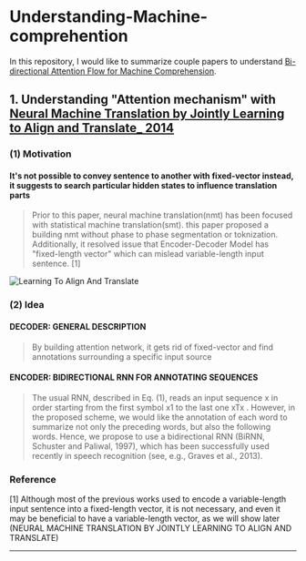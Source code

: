 # Understanding-Machine-comprehention

In this repository, I would like to summarize couple papers to understand [Bi-directional Attention Flow for Machine Comprehension](https://arxiv.org/abs/1611.01603).
## 1. Understanding "Attention mechanism" with [Neural Machine Translation by Jointly Learning to Align and Translate_ 2014](https://arxiv.org/abs/1409.0473)

### (1) Motivation
#### It's not possible to convey sentence to another with fixed-vector instead, it suggests to search particular hidden states to influence translation parts
> Prior to this paper, neural machine translation(nmt) has been focused with statistical machine translation(smt). this paper proposed a building nmt without phase to phase segmentation or toknization. Additionally, it resolved issue that Encoder-Decoder Model has "fixed-length vector" which can mislead variable-length input sentence. [1]

![Learning To Align And Translate](https://image.slidesharecdn.com/summarizationforh2omeetup12sep2017final-170918200049/95/the-magic-of-text-summarization-using-deep-networks-9-638.jpg?cb=1513351713 "Learning To Align And Translate")

### (2) Idea
#### DECODER: GENERAL DESCRIPTION
> By building attention network, it gets rid of fixed-vector and find annotations surrounding a specific input source
#### ENCODER: BIDIRECTIONAL RNN FOR ANNOTATING SEQUENCES
> The usual RNN, described in Eq. (1), reads an input sequence x in order starting from the first
symbol x1 to the last one xTx . However, in the proposed scheme, we would like the annotation
of each word to summarize not only the preceding words, but also the following words. Hence,
we propose to use a bidirectional RNN (BiRNN, Schuster and Paliwal, 1997), which has been
successfully used recently in speech recognition (see, e.g., Graves et al., 2013).

### Reference
[1] Although most of the previous works used to encode a variable-length input sentence into a fixed-length vector, it is not necessary, and even it may be beneficial to have a variable-length vector, as we will show later (NEURAL MACHINE TRANSLATION BY JOINTLY LEARNING TO ALIGN AND TRANSLATE)

<hr/>
